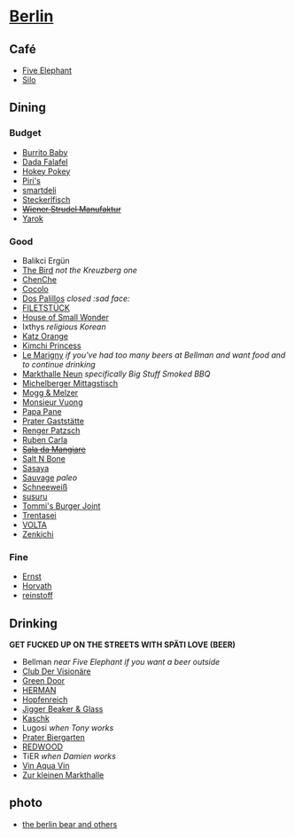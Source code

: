 # [Berlin](http://en.wikipedia.org/wiki/Berlin)

## Café

* [Five Elephant](http://www.fiveelephant.com)
* [Silo](http://silo-coffee.com)

## Dining

### Budget

* [Burrito Baby](http://burritobaby.de)
* [Dada Falafel](http://www.dadafalafel.de/falafel.html)
* [Hokey Pokey](http://www.hokey-pokey.de)
* [Piri's](http://piris-chicken.com)
* [smartdeli](http://www.smartdeli.org)
* [Steckerlfisch](http://steckerlfisch.com/)
* ~~[Wiener Strudel Manufaktur](http://www.strudel-manufaktur.de)~~
* [Yarok](http://www.yarok-restaurant.de)

### Good

* Balikci Ergün
* [The Bird](http://www.thebirdinberlin.com/) _not the Kreuzberg one_
* [ChenChe](http://www.chenche-berlin.de)
* [Cocolo](http://kuchi.de/?r=cocolo-xberg)
* [Dos Palillos](http://www.dospalillos.com/home.php?rest=2&lang=en) _closed :sad face:_
* [FILETSTÜCK](http://www.filetstueck-berlin.de)
* [House of Small Wonder](http://www.houseofsmallwonder.de)
* Ixthys _religious Korean_
* [Katz Orange](http://www.katzorange.com)
* [Kimchi Princess](http://kimchiprincess.com)
* [Le Marigny](http://le-marigny.de) _if you've had too many beers at Bellman and want food and to continue drinking_
* [Markthalle Neun](http://markthalleneun.de) _specifically Big Stuff Smoked BBQ_
* [Michelberger Mittagstisch](http://www.michelbergerhotel.com/#/de/restaurant)
* [Mogg & Melzer](http://www.moggandmelzer.com)
* [Monsieur Vuong](http://www.monsieurvuong.de)
* [Papa Pane](http://papapane.de)
* [Prater Gaststätte](http://www.pratergarten.de/d/gaststaette.php4)
* [Renger Patzsch](http://http://www.renger-patzsch.com)
* [Ruben Carla](http://www.rubencarla.com)
* ~~[Sala da Mangiare](http://saladamangiare.de)~~
* [Salt N Bone](http://saltnbone.de)
* [Sasaya](http://sasaya-berlin.de)
* [Sauvage](http://www.sauvageberlin.com) _paleo_
* [Schneeweiß](http://www.schneeweiss-berlin.de/schneeweiss.html)
* [susuru](http://www.susuru.de)
* [Tommi's Burger Joint](http://www.burgerjoint.de)
* [Trentasei](http://trentasei.de)
* [VOLTA](http://dasvolta.com)
* [Zenkichi](http://zenkichi.de)

### Fine

* [Ernst](http://ernstberlin.de)
* [Horvath](http://www.restaurant-horvath.de)
* [reinstoff](http://reinstoff.eu)

## Drinking

__GET FUCKED UP ON THE STREETS WITH SPÄTI LOVE (BEER)__

* Bellman _near Five Elephant if you want a beer outside_
* [Club Der Visionäre](http://clubdervisionaere.com)
* [Green Door](http://greendoor.de)
* [HERMAN](https://www.facebook.com/bravebelgians.HERMAN)
* [Hopfenreich](https://www.facebook.com/hopfenreichberlin)
* [Jigger Beaker & Glass](https://www.facebook.com/jiggerbeakerglass)
* [Kaschk](http://kaschk.de)
* Lugosi _when Tony works_
* [Prater Biergarten](http://www.pratergarten.de/d/biergarten.php4)
* [REDWOOD](http://redwoodbar.de)
* TiER _when Damien works_
* [Vin Aqua Vin](http://vinaquavin.de)
* [Zur kleinen Markthalle](http://zur-kleinen-markthalle.de)


## photo

* [the berlin bear and others](https://www.facebook.com/permalink.php?story_fbid=196150857406122&id=100010336261924&pnref=story)
